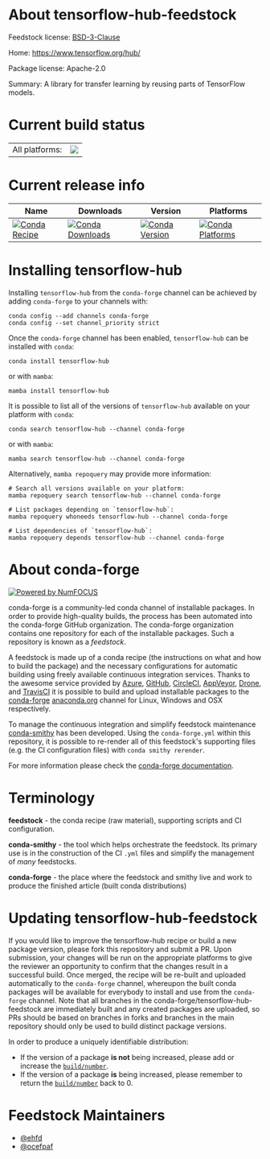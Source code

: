 About tensorflow-hub-feedstock
==============================

Feedstock license: [BSD-3-Clause](https://github.com/conda-forge/tensorflow-hub-feedstock/blob/main/LICENSE.txt)

Home: https://www.tensorflow.org/hub/

Package license: Apache-2.0

Summary: A library for transfer learning by reusing parts of TensorFlow models.

Current build status
====================


<table><tr><td>All platforms:</td>
    <td>
      <a href="https://dev.azure.com/conda-forge/feedstock-builds/_build/latest?definitionId=4388&branchName=main">
        <img src="https://dev.azure.com/conda-forge/feedstock-builds/_apis/build/status/tensorflow-hub-feedstock?branchName=main">
      </a>
    </td>
  </tr>
</table>

Current release info
====================

| Name | Downloads | Version | Platforms |
| --- | --- | --- | --- |
| [![Conda Recipe](https://img.shields.io/badge/recipe-tensorflow--hub-green.svg)](https://anaconda.org/conda-forge/tensorflow-hub) | [![Conda Downloads](https://img.shields.io/conda/dn/conda-forge/tensorflow-hub.svg)](https://anaconda.org/conda-forge/tensorflow-hub) | [![Conda Version](https://img.shields.io/conda/vn/conda-forge/tensorflow-hub.svg)](https://anaconda.org/conda-forge/tensorflow-hub) | [![Conda Platforms](https://img.shields.io/conda/pn/conda-forge/tensorflow-hub.svg)](https://anaconda.org/conda-forge/tensorflow-hub) |

Installing tensorflow-hub
=========================

Installing `tensorflow-hub` from the `conda-forge` channel can be achieved by adding `conda-forge` to your channels with:

```
conda config --add channels conda-forge
conda config --set channel_priority strict
```

Once the `conda-forge` channel has been enabled, `tensorflow-hub` can be installed with `conda`:

```
conda install tensorflow-hub
```

or with `mamba`:

```
mamba install tensorflow-hub
```

It is possible to list all of the versions of `tensorflow-hub` available on your platform with `conda`:

```
conda search tensorflow-hub --channel conda-forge
```

or with `mamba`:

```
mamba search tensorflow-hub --channel conda-forge
```

Alternatively, `mamba repoquery` may provide more information:

```
# Search all versions available on your platform:
mamba repoquery search tensorflow-hub --channel conda-forge

# List packages depending on `tensorflow-hub`:
mamba repoquery whoneeds tensorflow-hub --channel conda-forge

# List dependencies of `tensorflow-hub`:
mamba repoquery depends tensorflow-hub --channel conda-forge
```


About conda-forge
=================

[![Powered by
NumFOCUS](https://img.shields.io/badge/powered%20by-NumFOCUS-orange.svg?style=flat&colorA=E1523D&colorB=007D8A)](https://numfocus.org)

conda-forge is a community-led conda channel of installable packages.
In order to provide high-quality builds, the process has been automated into the
conda-forge GitHub organization. The conda-forge organization contains one repository
for each of the installable packages. Such a repository is known as a *feedstock*.

A feedstock is made up of a conda recipe (the instructions on what and how to build
the package) and the necessary configurations for automatic building using freely
available continuous integration services. Thanks to the awesome service provided by
[Azure](https://azure.microsoft.com/en-us/services/devops/), [GitHub](https://github.com/),
[CircleCI](https://circleci.com/), [AppVeyor](https://www.appveyor.com/),
[Drone](https://cloud.drone.io/welcome), and [TravisCI](https://travis-ci.com/)
it is possible to build and upload installable packages to the
[conda-forge](https://anaconda.org/conda-forge) [anaconda.org](https://anaconda.org/)
channel for Linux, Windows and OSX respectively.

To manage the continuous integration and simplify feedstock maintenance
[conda-smithy](https://github.com/conda-forge/conda-smithy) has been developed.
Using the ``conda-forge.yml`` within this repository, it is possible to re-render all of
this feedstock's supporting files (e.g. the CI configuration files) with ``conda smithy rerender``.

For more information please check the [conda-forge documentation](https://conda-forge.org/docs/).

Terminology
===========

**feedstock** - the conda recipe (raw material), supporting scripts and CI configuration.

**conda-smithy** - the tool which helps orchestrate the feedstock.
                   Its primary use is in the construction of the CI ``.yml`` files
                   and simplify the management of *many* feedstocks.

**conda-forge** - the place where the feedstock and smithy live and work to
                  produce the finished article (built conda distributions)


Updating tensorflow-hub-feedstock
=================================

If you would like to improve the tensorflow-hub recipe or build a new
package version, please fork this repository and submit a PR. Upon submission,
your changes will be run on the appropriate platforms to give the reviewer an
opportunity to confirm that the changes result in a successful build. Once
merged, the recipe will be re-built and uploaded automatically to the
`conda-forge` channel, whereupon the built conda packages will be available for
everybody to install and use from the `conda-forge` channel.
Note that all branches in the conda-forge/tensorflow-hub-feedstock are
immediately built and any created packages are uploaded, so PRs should be based
on branches in forks and branches in the main repository should only be used to
build distinct package versions.

In order to produce a uniquely identifiable distribution:
 * If the version of a package **is not** being increased, please add or increase
   the [``build/number``](https://docs.conda.io/projects/conda-build/en/latest/resources/define-metadata.html#build-number-and-string).
 * If the version of a package **is** being increased, please remember to return
   the [``build/number``](https://docs.conda.io/projects/conda-build/en/latest/resources/define-metadata.html#build-number-and-string)
   back to 0.

Feedstock Maintainers
=====================

* [@ehfd](https://github.com/ehfd/)
* [@ocefpaf](https://github.com/ocefpaf/)

